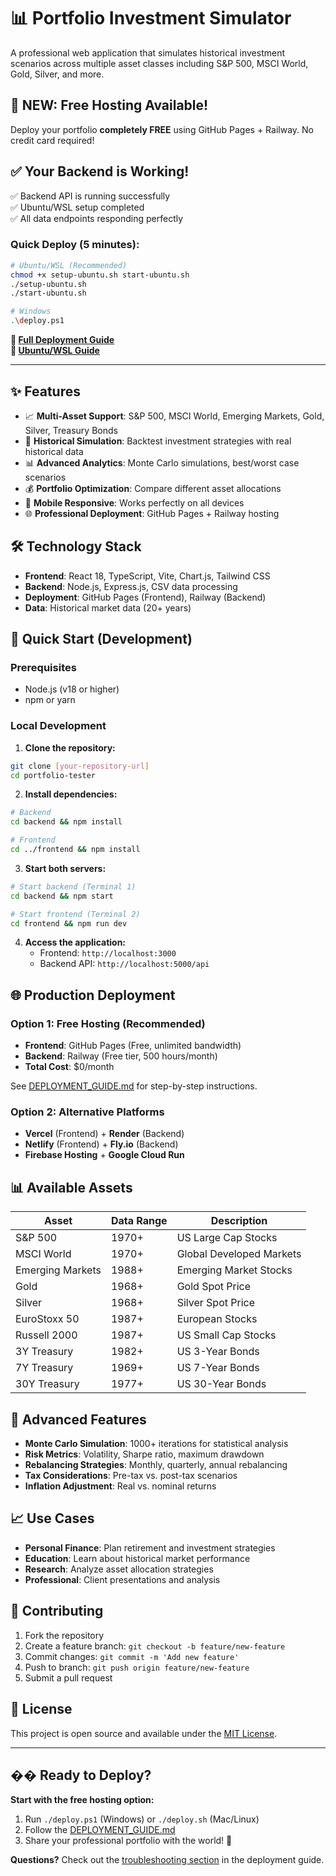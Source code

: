 # 📊 Portfolio Investment Simulator

A professional web application that simulates historical investment scenarios across multiple asset classes including S&P 500, MSCI World, Gold, Silver, and more.

<!-- GitHub Pages Status: Updated to trigger new build -->

## 🚀 **NEW: Free Hosting Available!**

Deploy your portfolio **completely FREE** using GitHub Pages + Railway. No credit card required!

## ✅ **Your Backend is Working!**
✅ Backend API is running successfully  
✅ Ubuntu/WSL setup completed  
✅ All data endpoints responding perfectly  

### Quick Deploy (5 minutes):
```bash
# Ubuntu/WSL (Recommended)
chmod +x setup-ubuntu.sh start-ubuntu.sh
./setup-ubuntu.sh
./start-ubuntu.sh

# Windows
.\deploy.ps1
```

**📖 [Full Deployment Guide](DEPLOYMENT_GUIDE.md)**  
**🐧 [Ubuntu/WSL Guide](UBUNTU_SETUP.md)**

---

## ✨ Features

- 📈 **Multi-Asset Support**: S&P 500, MSCI World, Emerging Markets, Gold, Silver, Treasury Bonds
- 🎯 **Historical Simulation**: Backtest investment strategies with real historical data
- 📊 **Advanced Analytics**: Monte Carlo simulations, best/worst case scenarios
- 💰 **Portfolio Optimization**: Compare different asset allocations
- 📱 **Mobile Responsive**: Works perfectly on all devices
- 🌐 **Professional Deployment**: GitHub Pages + Railway hosting

## 🛠️ Technology Stack

- **Frontend**: React 18, TypeScript, Vite, Chart.js, Tailwind CSS
- **Backend**: Node.js, Express.js, CSV data processing
- **Deployment**: GitHub Pages (Frontend), Railway (Backend)
- **Data**: Historical market data (20+ years)

## 🚀 Quick Start (Development)

### Prerequisites
- Node.js (v18 or higher)
- npm or yarn

### Local Development

1. **Clone the repository:**
```bash
git clone [your-repository-url]
cd portfolio-tester
```

2. **Install dependencies:**
```bash
# Backend
cd backend && npm install

# Frontend  
cd ../frontend && npm install
```

3. **Start both servers:**
```bash
# Start backend (Terminal 1)
cd backend && npm start

# Start frontend (Terminal 2)  
cd frontend && npm run dev
```

4. **Access the application:**
   - Frontend: `http://localhost:3000`
   - Backend API: `http://localhost:5000/api`

## 🌐 Production Deployment

### Option 1: Free Hosting (Recommended)
- **Frontend**: GitHub Pages (Free, unlimited bandwidth)
- **Backend**: Railway (Free tier, 500 hours/month)
- **Total Cost**: $0/month

See [DEPLOYMENT_GUIDE.md](DEPLOYMENT_GUIDE.md) for step-by-step instructions.

### Option 2: Alternative Platforms
- **Vercel** (Frontend) + **Render** (Backend)
- **Netlify** (Frontend) + **Fly.io** (Backend)
- **Firebase Hosting** + **Google Cloud Run**

## 📊 Available Assets

| Asset | Data Range | Description |
|-------|------------|-------------|
| S&P 500 | 1970+ | US Large Cap Stocks |
| MSCI World | 1970+ | Global Developed Markets |
| Emerging Markets | 1988+ | Emerging Market Stocks |
| Gold | 1968+ | Gold Spot Price |
| Silver | 1968+ | Silver Spot Price |
| EuroStoxx 50 | 1987+ | European Stocks |
| Russell 2000 | 1987+ | US Small Cap Stocks |
| 3Y Treasury | 1982+ | US 3-Year Bonds |
| 7Y Treasury | 1969+ | US 7-Year Bonds |
| 30Y Treasury | 1977+ | US 30-Year Bonds |

## 🔧 Advanced Features

- **Monte Carlo Simulation**: 1000+ iterations for statistical analysis
- **Risk Metrics**: Volatility, Sharpe ratio, maximum drawdown
- **Rebalancing Strategies**: Monthly, quarterly, annual rebalancing
- **Tax Considerations**: Pre-tax vs. post-tax scenarios
- **Inflation Adjustment**: Real vs. nominal returns

## 📈 Use Cases

- **Personal Finance**: Plan retirement and investment strategies
- **Education**: Learn about historical market performance
- **Research**: Analyze asset allocation strategies
- **Professional**: Client presentations and analysis

## 🤝 Contributing

1. Fork the repository
2. Create a feature branch: `git checkout -b feature/new-feature`
3. Commit changes: `git commit -m 'Add new feature'`
4. Push to branch: `git push origin feature/new-feature`
5. Submit a pull request

## 📄 License

This project is open source and available under the [MIT License](LICENSE).

---

## �� Ready to Deploy?

**Start with the free hosting option:**

1. Run `./deploy.ps1` (Windows) or `./deploy.sh` (Mac/Linux)
2. Follow the [DEPLOYMENT_GUIDE.md](DEPLOYMENT_GUIDE.md)
3. Share your professional portfolio with the world! 🚀

**Questions?** Check out the [troubleshooting section](DEPLOYMENT_GUIDE.md#troubleshooting) in the deployment guide.
